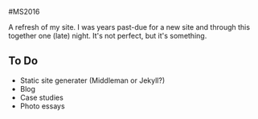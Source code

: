 #MS2016

A refresh of my site. I was years past-due for a new site and through this together one (late) night. It's not perfect, but it's something.

## To Do

- Static site generater (Middleman or Jekyll?)
- Blog
- Case studies
- Photo essays
